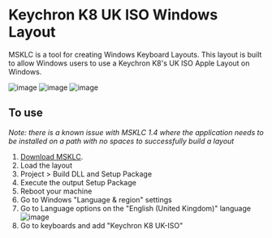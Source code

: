 # Keychron K8 UK ISO Windows Layout

MSKLC is a tool for creating Windows Keyboard Layouts. This layout is built to allow Windows users to use a Keychron K8's UK ISO Apple Layout on Windows.

![image](https://github.com/andy-c-jones/Keychron-K8-UK-ISO-Windows-layout/assets/2070987/ae0024ed-ed37-450b-98ad-697abf248b92)
![image](https://github.com/andy-c-jones/Keychron-K8-UK-ISO-Windows-layout/assets/2070987/54cc0152-ef44-4ee1-b2a0-c5f94f7fec70)
![image](https://github.com/andy-c-jones/Keychron-K8-UK-ISO-Windows-layout/assets/2070987/a10252ec-46d7-499d-875f-876beab7c15f)



## To use
_Note: there is a known issue with MSKLC 1.4 where the application needs to be installed on a path with no spaces to successfully build a layout_

1. [Download MSKLC](https://www.microsoft.com/en-us/download/details.aspx?id=102134).
2. Load the layout
3. Project > Build DLL and Setup Package
4. Execute the output Setup Package
5. Reboot your machine
6. Go to Windows "Language & region" settings
7. Go to Language options on the "English (United Kingdom)" language ![image](https://github.com/andy-c-jones/Keychron-K8-UK-ISO-Windows-layout/assets/2070987/d79b456b-fbb5-4839-9477-bd01cb432be7)
8. Go to keyboards and add "Keychron K8 UK-ISO"

